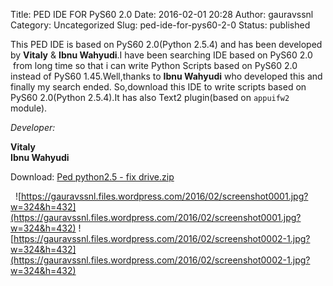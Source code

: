 Title: PED IDE FOR PyS60 2.0
Date: 2016-02-01 20:28
Author: gauravssnl
Category: Uncategorized
Slug: ped-ide-for-pys60-2-0
Status: published

This PED IDE is based on PyS60 2.0(Python 2.5.4) and has been developed by **Vitaly** & **Ibnu Wahyudi**.I have been searching IDE based on PyS60 2.0  from long time so that i can write Python Scripts based on PyS60 2.0 instead of PyS60 1.45.Well,thanks to **Ibnu Wahyudi** who developed this and finally my search ended. So,download this IDE to write scripts based on PyS60 2.0(Python 2.5.4).It has also Text2 plugin(based on `appuifw2` module).

*Developer:*

**Vitaly**
\
**Ibnu Wahyudi**

Download: [Ped python2.5 - fix drive.zip](https://www.dropbox.com/s/vc1yu156rc975zq/Ped%20python25%20-%20fix%20drive.zip?dl=0)

 
![https://gauravssnl.files.wordpress.com/2016/02/screenshot0001.jpg?w=324&h=432](https://gauravssnl.files.wordpress.com/2016/02/screenshot0001.jpg?w=324&h=432) ![https://gauravssnl.files.wordpress.com/2016/02/screenshot0002-1.jpg?w=324&h=432](https://gauravssnl.files.wordpress.com/2016/02/screenshot0002-1.jpg?w=324&h=432)
